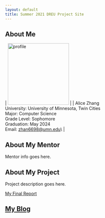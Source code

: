 ```yaml
---
layout: default
title: Summer 2021 DREU Project Site
---
```


<!--* TOC-->
<!--{:toc}-->

## About Me
<!--<img src="https://yjqian02.github.io/alicezhang-dreu/images/profile.png" width="200" height="200" />-->
<!--![Alt text](https://yjqian02.github.io/alicezhang-dreu/images/profile.png =250x150)\-->

| <img src="https://yjqian02.github.io/alicezhang-dreu/images/profile.png" alt="profile" width="200"/> |
|
Alice Zhang\
University: University of Minnesota, Twin Cities\
Major: Computer Science\
Grade Level: Sophomore\
Graduation: May 2024\
Email: zhan6698@umn.edu\ |


## About My Mentor

Mentor info goes here.

## About My Project

Project description goes here.

[My Final Report](files/finalreport.pdf)

## [My Blog](blog.html)

<!--[My Blog](blog.html)-->
